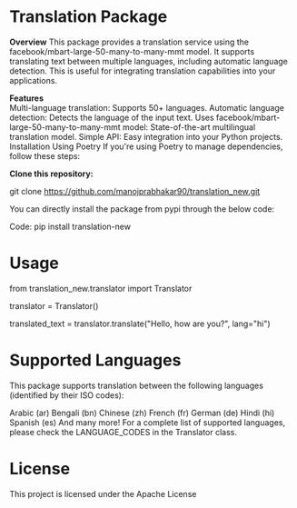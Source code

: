 # **Translation Package**

**Overview**
This package provides a translation service using the facebook/mbart-large-50-many-to-many-mmt model. It supports translating text between multiple languages, including automatic language detection. This is useful for integrating translation capabilities into your applications.

**Features**                                             
Multi-language translation: Supports 50+ languages.
Automatic language detection: Detects the language of the input text.
Uses facebook/mbart-large-50-many-to-many-mmt model: State-of-the-art multilingual translation model.
Simple API: Easy integration into your Python projects.
Installation
Using Poetry
If you're using Poetry to manage dependencies, follow these steps:

**Clone this repository:**

git clone https://github.com/manojprabhakar90/translation_new.git

You can directly install the package from pypi through the below code: 

Code: pip install translation-new

# Usage

from translation_new.translator import Translator

translator = Translator()

translated_text = translator.translate("Hello, how are you?", lang="hi")

# Supported Languages

This package supports translation between the following languages (identified by their ISO codes):

Arabic (ar)
Bengali (bn)
Chinese (zh)
French (fr)
German (de)
Hindi (hi)
Spanish (es)
And many more!
For a complete list of supported languages, please check the LANGUAGE_CODES in the Translator class.

# **License**

This project is licensed under the Apache License

